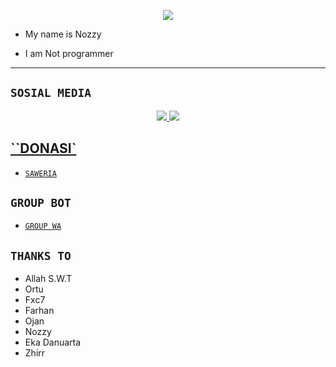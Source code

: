 

<p align="center">
  <img alig src="https://c.tenor.com/i3uWiBCMgh8AAAAd/sad-aesthetic.gif"/>

</p>

<p align="center">

- My name is Nozzy

- I am Not programmer
 
</p>

-------

## ``SOSIAL MEDIA``
<p align="center">
<a href="https://instagram.com/Nozzy"><img src="https://img.shields.io/badge/Instagram-E4405F?style=for-the-badge&logo=instagram&logoColor=white"/> 
<a href="https://wa.me/6281323870860"><img src="https://img.shields.io/badge/WhatsApp-25D366?style=for-the-badge&logo=whatsapp&logoColor=white" />
</p>

## ``DONASI`

- [`SAWERIA`](https://saweria.co/Nozyxid)

## ``GROUP BOT``

- [`GROUP WA`](https://chat.whatsapp.com/FY1k7MJwbEO8jnU0mrCclk)</a>

## ``THANKS TO``
- Allah S.W.T
- Ortu
- Fxc7
- Farhan
- Ojan
- Nozzy
- Eka Danuarta
- Zhirr
```
